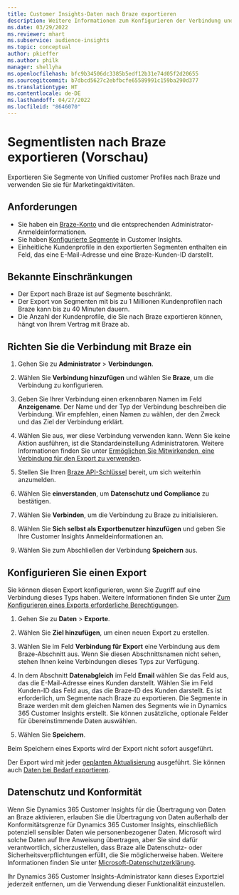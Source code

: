 ```yaml
---
title: Customer Insights-Daten nach Braze exportieren
description: Weitere Informationen zum Konfigurieren der Verbindung und zum Exportieren nach Braze.
ms.date: 03/29/2022
ms.reviewer: mhart
ms.subservice: audience-insights
ms.topic: conceptual
author: pkieffer
ms.author: philk
manager: shellyha
ms.openlocfilehash: bfc9b34506dc3385b5edf12b31e74d05f2d20655
ms.sourcegitcommit: b7dbcd5627c2ebfbcfe65589991c159ba290d377
ms.translationtype: HT
ms.contentlocale: de-DE
ms.lasthandoff: 04/27/2022
ms.locfileid: "8646070"
---
```

# <a name="export-segment-lists-to-braze-preview"></a>Segmentlisten nach Braze exportieren (Vorschau)

Exportieren Sie Segmente von Unified customer Profiles nach Braze und verwenden Sie sie für Marketingaktivitäten.

## <a name="prerequisites"></a>Anforderungen

-   Sie haben ein [Braze-Konto](https://www.braze.com/) und die entsprechenden Administrator-Anmeldeinformationen.
-   Sie haben [Konfigurierte Segmente](segments.md) in Customer Insights.
-   Einheitliche Kundenprofile in den exportierten Segmenten enthalten ein Feld, das eine E-Mail-Adresse und eine Braze-Kunden-ID darstellt. 

## <a name="known-limitations"></a>Bekannte Einschränkungen

- Der Export nach Braze ist auf Segmente beschränkt.
- Der Export von Segmenten mit bis zu 1 Millionen Kundenprofilen nach Braze kann bis zu 40 Minuten dauern. 
- Die Anzahl der Kundenprofile, die Sie nach Braze exportieren können, hängt von Ihrem Vertrag mit Braze ab.

## <a name="set-up-connection-to-braze"></a>Richten Sie die Verbindung mit Braze ein

1. Gehen Sie zu **Administrator** > **Verbindungen**.

1. Wählen Sie **Verbindung hinzufügen** und wählen Sie **Braze**, um die Verbindung zu konfigurieren.

1. Geben Sie Ihrer Verbindung einen erkennbaren Namen im Feld **Anzeigename**. Der Name und der Typ der Verbindung beschreiben die Verbindung. Wir empfehlen, einen Namen zu wählen, der den Zweck und das Ziel der Verbindung erklärt.

1. Wählen Sie aus, wer diese Verbindung verwenden kann. Wenn Sie keine Aktion ausführen, ist die Standardeinstellung Administratoren. Weitere Informationen finden Sie unter [Ermöglichen Sie Mitwirkenden, eine Verbindung für den Export zu verwenden](connections.md#allow-contributors-to-use-a-connection-for-exports).

1. Stellen Sie Ihren [Braze API-Schlüssel](https://www.braze.com/docs/api/basics/) bereit, um sich weiterhin anzumelden. 

1. Wählen Sie **einverstanden**, um **Datenschutz und Compliance** zu bestätigen.

1. Wählen Sie **Verbinden**, um die Verbindung zu Braze zu initialisieren.

1. Wählen Sie **Sich selbst als Exportbenutzer hinzufügen** und geben Sie Ihre Customer Insights Anmeldeinformationen an.

1. Wählen Sie zum Abschließen der Verbindung **Speichern** aus.

## <a name="configure-an-export"></a>Konfigurieren Sie einen Export

Sie können diesen Export konfigurieren, wenn Sie Zugriff auf eine Verbindung dieses Typs haben. Weitere Informationen finden Sie unter [Zum Konfigurieren eines Exports erforderliche Berechtigungen](export-destinations.md#set-up-a-new-export).

1. Gehen Sie zu **Daten** > **Exporte**.

1. Wählen Sie **Ziel hinzufügen**, um einen neuen Export zu erstellen.

1. Wählen Sie im Feld **Verbindung für Export** eine Verbindung aus dem Braze-Abschnitt aus. Wenn Sie diesen Abschnittsnamen nicht sehen, stehen Ihnen keine Verbindungen dieses Typs zur Verfügung.  

3. In dem Abschnitt **Datenabgleich** im Feld **Email** wählen Sie das Feld aus, das die E-Mail-Adresse eines Kunden darstellt. Wählen Sie im Feld Kunden-ID das Feld aus, das die Braze-ID des Kunden darstellt. Es ist erforderlich, um Segmente nach Braze zu exportieren. Die Segmente in Braze werden mit dem gleichen Namen des Segments wie in Dynamics 365 Customer Insights erstellt. Sie können zusätzliche, optionale Felder für übereinstimmende Daten auswählen. 

1. Wählen Sie **Speichern**.

Beim Speichern eines Exports wird der Export nicht sofort ausgeführt.

Der Export wird mit jeder [geplanten Aktualisierung](system.md#schedule-tab) ausgeführt. Sie können auch [Daten bei Bedarf exportieren](export-destinations.md#run-exports-on-demand). 


## <a name="data-privacy-and-compliance"></a>Datenschutz und Konformität

Wenn Sie Dynamics 365 Customer Insights für die Übertragung von Daten an Braze aktivieren, erlauben Sie die Übertragung von Daten außerhalb der Konformitätsgrenze für Dynamics 365 Customer Insights, einschließlich potenziell sensibler Daten wie personenbezogener Daten. Microsoft wird solche Daten auf Ihre Anweisung übertragen, aber Sie sind dafür verantwortlich, sicherzustellen, dass Braze alle Datenschutz- oder Sicherheitsverpflichtungen erfüllt, die Sie möglicherweise haben. Weitere Informationen finden Sie unter [Microsoft-Datenschutzerklärung](https://go.microsoft.com/fwlink/?linkid=396732).

Ihr Dynamics 365 Customer Insights-Administrator kann dieses Exportziel jederzeit entfernen, um die Verwendung dieser Funktionalität einzustellen.
